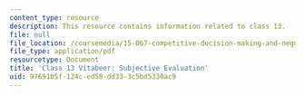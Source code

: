 ```yaml
---
content_type: resource
description: This resource contains information related to class 13.
file: null
file_location: /coursemedia/15-067-competitive-decision-making-and-negotiation-spring-2011/97691b5f124ced58dd333c5bd5330ac9_MIT15_067S11_Cl13_Vita_S_E.pdf
file_type: application/pdf
resourcetype: Document
title: 'Class 13 Vitabeer: Subjective Evaluation'
uid: 97691b5f-124c-ed58-dd33-3c5bd5330ac9
---
```

